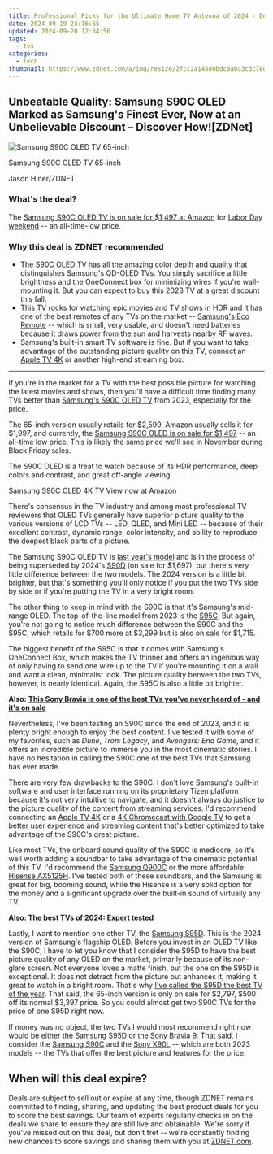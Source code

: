 ```yaml
---
title: Professional Picks for the Ultimate Home TV Antenna of 2024 - Detailed Analysis and Ratings | ZDNet
date: 2024-09-19 23:16:55
updated: 2024-09-20 12:34:56
tags:
  - tvs
categories:
  - tech
thumbnail: https://www.zdnet.com/a/img/resize/2fcc2a14880bdc9a0a3c3c7ed08d7e0425c275e6/2022/08/05/e7f83c86-6993-4508-b37e-6623f2317c4f/best-buy-essentials-tv-antenna-review-best-tv-antenna.jpg?width=278&height=156&fit=crop&auto=webp
---
```


## Unbeatable Quality: Samsung S90C OLED Marked as Samsung's Finest Ever, Now at an Unbelievable Discount – Discover How![ZDNet]

![Samsung S90C OLED TV 65-inch](https://www.zdnet.com/a/img/resize/e57862394bc0cd62973250909fc53ee34a9059b3/2024/07/16/77f83dec-a4b7-4651-b675-d4ec5997cf0a/samsung-s90c-oled-tv-65-inch.jpg?auto=webp&width=1280)

Samsung S90C OLED TV 65-inch

Jason Hiner/ZDNET

### What's the deal?

The [Samsung S90C OLED TV is on sale for $1,497 at Amazon](https://buy.geni.us/Proxy.ashx?TSID=368250&GR%5FURL=https%3A%2F%2Fwww.amazon.com%2Fdp%2FB0BWFVBZM2%2F%3Ftag%3Dzd-buy-button-20%26ascsubtag%3D%5F%5FCOM%5FCLICK%5FID%5F%5F%7C018b4ff8-1dd8-4fe2-a87f-4ff71cfe350a%7Cdtp&dtb=1) for [Labor Day weekend](https://www.zdnet.com/article/best-labor-day-deals-2024/) \-- an all-time-low price.

### Why this deal is ZDNET recommended

* The [S90C OLED TV](https://buy.geni.us/Proxy.ashx?TSID=368250&GR%5FURL=https%3A%2F%2Fwww.amazon.com%2Fdp%2FB0BWFVBZM2%2F%3Ftag%3Dzd-buy-button-20%26ascsubtag%3D%5F%5FCOM%5FCLICK%5FID%5F%5F%7C018b4ff8-1dd8-4fe2-a87f-4ff71cfe350a%7Cdtp&dtb=1) has all the amazing color depth and quality that distinguishes Samsung's QD-OLED TVs. You simply sacrifice a little brightness and the OneConnect box for minimizing wires if you're wall-mounting it. But you can expect to buy this 2023 TV at a great discount this fall.
* This TV rocks for watching epic movies and TV shows in HDR and it has one of the best remotes of any TVs on the market -- [Samsung's Eco Remote](https://www.cnet.com/tech/home-entertainment/samsungs-new-eco-remotes-draw-power-from-radio-waves/) \-- which is small, very usable, and doesn't need batteries because it draws power from the sun and harvests nearby RF waves.
* Samsung's built-in smart TV software is fine. But if you want to take advantage of the outstanding picture quality on this TV, connect an [Apple TV 4K](https://buy.geni.us/Proxy.ashx?TSID=368250&GR%5FURL=https%3A%2F%2Fwww.amazon.com%2Fdp%2FB0BJMGB95J%2F%3Ftag%3Dzd-buy-button-20%26ascsubtag%3D%5F%5FCOM%5FCLICK%5FID%5F%5F%7C018b4ff8-1dd8-4fe2-a87f-4ff71cfe350a%7Cdtp&dtb=1) or another high-end streaming box.

---

If you're in the market for a TV with the best possible picture for watching the latest movies and shows, then you'll have a difficult time finding many TVs better than [Samsung's S90C OLED TV](https://buy.geni.us/Proxy.ashx?TSID=368250&GR%5FURL=https%3A%2F%2Fwww.amazon.com%2Fdp%2FB0BWFVBZM2%2F%3Ftag%3Dzd-buy-button-20%26ascsubtag%3D%5F%5FCOM%5FCLICK%5FID%5F%5F%7C018b4ff8-1dd8-4fe2-a87f-4ff71cfe350a%7Cdtp&dtb=1) from 2023, especially for the price.

The 65-inch version usually retails for $2,599, Amazon usually sells it for $1,997, and currently, the [Samsung S90C OLED is on sale for $1,497](https://buy.geni.us/Proxy.ashx?TSID=368250&GR%5FURL=https%3A%2F%2Fwww.amazon.com%2Fdp%2FB0BWFVBZM2%2F%3Ftag%3Dzd-buy-button-20%26ascsubtag%3D%5F%5FCOM%5FCLICK%5FID%5F%5F%7C018b4ff8-1dd8-4fe2-a87f-4ff71cfe350a%7Cdtp&dtb=1) \-- an all-time low price. This is likely the same price we'll see in November during Black Friday sales.

The S90C OLED is a treat to watch because of its HDR performance, deep colors and contrast, and great off-angle viewing.

[Samsung S90C OLED 4K TV View now at Amazon](https://buy.geni.us/Proxy.ashx?TSID=368250&GR%5FURL=https%3A%2F%2Fwww.amazon.com%2Fdp%2FB0BWFVBZM2%2F%3Ftag%3Dzd-buy-button-20%26ascsubtag%3D%5F%5FCOM%5FCLICK%5FID%5F%5F%7C018b4ff8-1dd8-4fe2-a87f-4ff71cfe350a%7Cdtp&dtb=1)

There's consensus in the TV industry and among most professional TV reviewers that OLED TVs generally have superior picture quality to the various versions of LCD TVs -- LED, QLED, and Mini LED -- because of their excellent contrast, dynamic range, color intensity, and ability to reproduce the deepest black parts of a picture.

The Samsung S90C OLED TV is [last year's model](https://www.zdnet.com/video/samsungs-2023-tv-lineup-oled-qled-and-8k-qled/) and is in the process of being superseded by 2024's [S90D](https://buy.geni.us/Proxy.ashx?TSID=368250&GR%5FURL=https%3A%2F%2Fwww.amazon.com%2Fdp%2FB0CV9VGMPT%3Ftag%3Dzd-buy-button-20%26ascsubtag%3D%5F%5FCOM%5FCLICK%5FID%5F%5F%7C018b4ff8-1dd8-4fe2-a87f-4ff71cfe350a%7Cdtp&dtb=1) (on sale for $1,697), but there's very little difference between the two models. The 2024 version is a little bit brighter, but that's something you'll only notice if you put the two TVs side by side or if you're putting the TV in a very bright room.

The other thing to keep in mind with the S90C is that it's Samsung's mid-range OLED. The top-of-the-line model from 2023 is the [S95C](https://buy.geni.us/Proxy.ashx?TSID=368250&GR%5FURL=https%3A%2F%2Fwww.amazon.com%2Fdp%2FB0BWFT262P%2F%3Ftag%3Dzd-buy-button-20%26ascsubtag%3D%5F%5FCOM%5FCLICK%5FID%5F%5F%7C018b4ff8-1dd8-4fe2-a87f-4ff71cfe350a%7Cdtp&dtb=1). But again, you're not going to notice much difference between the S90C and the S95C, which retails for $700 more at $3,299 but is also on sale for $1,715.

The biggest benefit of the S95C is that it comes with Samsung's OneConnect Box, which makes the TV thinner and offers an ingenious way of only having to send one wire up to the TV if you're mounting it on a wall and want a clean, minimalist look. The picture quality between the two TVs, however, is nearly identical. Again, the S95C is also a little bit brighter. 

**Also:** [**This Sony Bravia is one of the best TVs you've never heard of - and it's on sale**](https://www.zdnet.com/home-and-office/home-entertainment/this-sony-bravia-is-one-of-the-best-tvs-you-can-buy-and-its-on-sale-for-prime-day/)

Nevertheless, I've been testing an S90C since the end of 2023, and it is plenty bright enough to enjoy the best content. I've tested it with some of my favorites, such as _Dune_, _Tron: Legacy_, and _Avengers: End Game_, and it offers an incredible picture to immerse you in the most cinematic stories. I have no hesitation in calling the S90C one of the best TVs that Samsung has ever made. 

There are very few drawbacks to the S90C. I don't love Samsung's built-in software and user interface running on its proprietary Tizen platform because it's not very intuitive to navigate, and it doesn't always do justice to the picture quality of the content from streaming services. I'd recommend connecting an [Apple TV 4K](https://shop-links.co/link/?url=https%3A%2F%2Fwww.bestbuy.com%2Fsite%2Fapple-tv-4k-64gb-3rd-generationlatest-model-wi-fi-black%2F6500684.p%3FskuId%3D6500684&publisher_slug=itechdaily19598&exclusive=1) or a [4K Chromecast with Google TV](https://buy.geni.us/Proxy.ashx?TSID=368250&GR%5FURL=https%3A%2F%2Fwww.amazon.com%2Fdp%2FB08KRV7S22%3Ftag%3Dzd-buy-button-20%26ascsubtag%3D%5F%5FCOM%5FCLICK%5FID%5F%5F%7C018b4ff8-1dd8-4fe2-a87f-4ff71cfe350a%7Cdtp&dtb=1) to get a better user experience and streaming content that's better optimized to take advantage of the S90C's great picture.

Like most TVs, the onboard sound quality of the S90C is mediocre, so it's well worth adding a soundbar to take advantage of the cinematic potential of this TV. I'd recommend the [Samsung Q900C](https://buy.geni.us/Proxy.ashx?TSID=368250&GR%5FURL=https%3A%2F%2Fwww.amazon.com%2Fdp%2FB0BVWHZD8M%3Ftag%3Dzd-buy-button-20%26ascsubtag%3D%5F%5FCOM%5FCLICK%5FID%5F%5F%7C018b4ff8-1dd8-4fe2-a87f-4ff71cfe350a%7Cdtp&dtb=1) or the more affordable [Hisense AX5125H](https://buy.geni.us/Proxy.ashx?TSID=368250&GR%5FURL=https%3A%2F%2Fwww.amazon.com%2Fdp%2FB0CBRXTWGP%2F%3Ftag%3Dzd-buy-button-20%26ascsubtag%3D%5F%5FCOM%5FCLICK%5FID%5F%5F%7C018b4ff8-1dd8-4fe2-a87f-4ff71cfe350a%7Cdtp&dtb=1). I've tested both of these soundbars, and the Samsung is great for big, booming sound, while the Hisense is a very solid option for the money and a significant upgrade over the built-in sound of virtually any TV. 

**Also: [The best TVs of 2024: Expert tested](https://www.zdnet.com/home-and-office/home-entertainment/best-tv/)**

Lastly, I want to mention one other TV, the [Samsung S95D](https://buy.geni.us/Proxy.ashx?TSID=368250&GR%5FURL=https%3A%2F%2Fwww.amazon.com%2Fdp%2FB0CV9BPF93%2F%3Ftag%3Dzd-buy-button-20%26ascsubtag%3D%5F%5FCOM%5FCLICK%5FID%5F%5F%7C018b4ff8-1dd8-4fe2-a87f-4ff71cfe350a%7Cdtp&dtb=1). This is the 2024 version of Samsung's flagship OLED. Before you invest in an OLED TV like the S90C, I have to let you know that I consider the S95D to have the best picture quality of any OLED on the market, primarily because of its non-glare screen. Not everyone loves a matte finish, but the one on the S95D is exceptional. It does not detract from the picture but enhances it, making it great to watch in a bright room. That's why [I've called the S95D the best TV of the year](https://www.zdnet.com/home-and-office/home-entertainment/best-tv-of-ces-2024-samsung-s95d-oled/). That said, the 65-inch version is only on sale for $2,797, $500 off its normal $3,397 price. So you could almost get two S90C TVs for the price of one S95D right now.

If money was no object, the two TVs I would most recommend right now would be either the [Samsung S95D](https://buy.geni.us/Proxy.ashx?TSID=368250&GR%5FURL=https%3A%2F%2Fwww.amazon.com%2Fdp%2FB0CV9BPF93%2F%3Ftag%3Dzd-buy-button-20%26ascsubtag%3D%5F%5FCOM%5FCLICK%5FID%5F%5F%7C018b4ff8-1dd8-4fe2-a87f-4ff71cfe350a%7Cdtp&dtb=1) or the [Sony Bravia 9](https://buy.geni.us/Proxy.ashx?TSID=368250&GR%5FURL=https%3A%2F%2Fwww.amazon.com%2Fdp%2FB0CVQB2D6C%2F%3Ftag%3Dzd-buy-button-20%26ascsubtag%3D%5F%5FCOM%5FCLICK%5FID%5F%5F%7C018b4ff8-1dd8-4fe2-a87f-4ff71cfe350a%7Cdtp&dtb=1). That said, I consider the [Samsung S90C](https://buy.geni.us/Proxy.ashx?TSID=368250&GR%5FURL=https%3A%2F%2Fwww.amazon.com%2Fdp%2FB0BWFVBZM2%2F%3Ftag%3Dzd-buy-button-20%26ascsubtag%3D%5F%5FCOM%5FCLICK%5FID%5F%5F%7C018b4ff8-1dd8-4fe2-a87f-4ff71cfe350a%7Cdtp&dtb=1) and the [Sony X90L](https://buy.geni.us/Proxy.ashx?TSID=368250&GR%5FURL=https%3A%2F%2Fwww.amazon.com%2Fdp%2FB0BYPLCFDS%2F%3Ftag%3Dzd-buy-button-20%26ascsubtag%3D%5F%5FCOM%5FCLICK%5FID%5F%5F%7C018b4ff8-1dd8-4fe2-a87f-4ff71cfe350a%7Cdtp&dtb=1) \-- which are both 2023 models -- the TVs that offer the best picture and features for the price. 

## When will this deal expire?

Deals are subject to sell out or expire at any time, though ZDNET remains committed to finding, sharing, and updating the best product deals for you to score the best savings. Our team of experts regularly checks in on the deals we share to ensure they are still live and obtainable. We're sorry if you've missed out on this deal, but don't fret -- we're constantly finding new chances to score savings and sharing them with you at [ZDNET.com](https://www.zdnet.com/).

<ins class="adsbygoogle"
     style="display:block"
     data-ad-format="autorelaxed"
     data-ad-client="ca-pub-7571918770474297"
     data-ad-slot="1223367746"></ins>



<ins class="adsbygoogle"
     style="display:block"
     data-ad-client="ca-pub-7571918770474297"
     data-ad-slot="8358498916"
     data-ad-format="auto"
     data-full-width-responsive="true"></ins>
